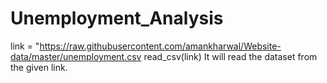 # Unemployment_Analysis

link = "https://raw.githubusercontent.com/amankharwal/Website-data/master/unemployment.csv
read_csv(link) 
It will read the dataset from the given link.
